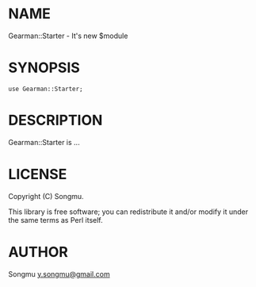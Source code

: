 # NAME

Gearman::Starter - It's new $module

# SYNOPSIS

    use Gearman::Starter;

# DESCRIPTION

Gearman::Starter is ...

# LICENSE

Copyright (C) Songmu.

This library is free software; you can redistribute it and/or modify
it under the same terms as Perl itself.

# AUTHOR

Songmu <y.songmu@gmail.com>
